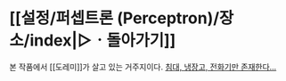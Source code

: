 # [[설정/퍼셉트론 (Perceptron)/장소/index|▷ㆍ돌아가기]]
본 작품에서 [[도레미]]가 살고 있는 거주지이다.
[침대, 냉장고, 전화기만 존재한다...](http://namu.wiki/w/%EA%B0%80%EB%82%9C)